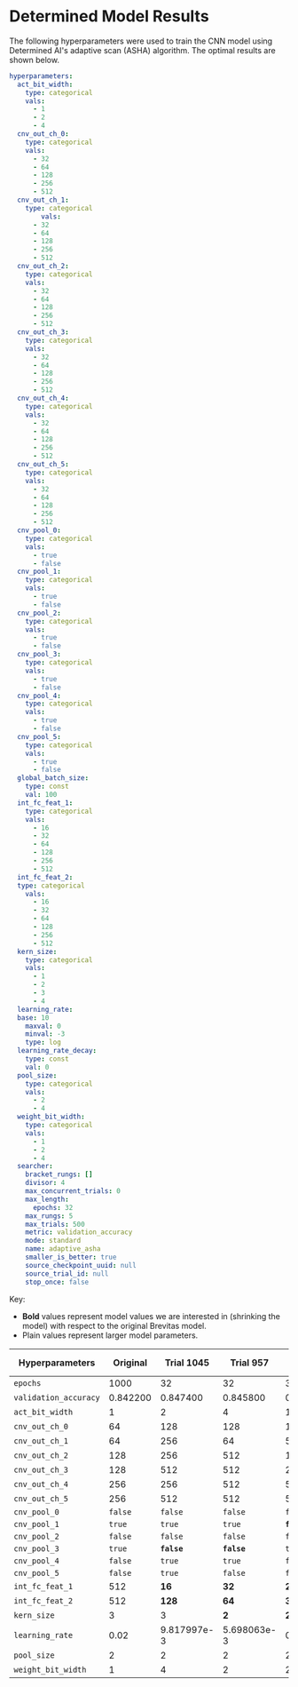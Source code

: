 # Determined Model Results
The following hyperparameters were used to train the CNN model using Determined AI's adaptive scan (ASHA) algorithm. The optimal results are shown below.
```yaml
hyperparameters:
  act_bit_width:
    type: categorical
    vals:
      - 1
      - 2
      - 4
  cnv_out_ch_0:
    type: categorical
    vals:
      - 32
      - 64
      - 128
      - 256
      - 512
  cnv_out_ch_1:
    type: categorical
        vals:
      - 32
      - 64
      - 128
      - 256
      - 512
  cnv_out_ch_2:
    type: categorical
    vals:
      - 32
      - 64
      - 128
      - 256
      - 512
  cnv_out_ch_3:
    type: categorical
    vals:
      - 32
      - 64
      - 128
      - 256
      - 512
  cnv_out_ch_4:
    type: categorical
    vals:
      - 32
      - 64
      - 128
      - 256
      - 512
  cnv_out_ch_5:
    type: categorical
    vals:
      - 32
      - 64
      - 128
      - 256
      - 512
  cnv_pool_0:
    type: categorical
    vals:
      - true
      - false
  cnv_pool_1:
    type: categorical
    vals:
      - true
      - false
  cnv_pool_2:
    type: categorical
    vals:
      - true
      - false
  cnv_pool_3:
    type: categorical
    vals:
      - true
      - false
  cnv_pool_4:
    type: categorical
    vals:
      - true
      - false
  cnv_pool_5:
    type: categorical
    vals:
      - true
      - false
  global_batch_size:
    type: const
    val: 100
  int_fc_feat_1:
    type: categorical
    vals:
      - 16
      - 32
      - 64
      - 128
      - 256
      - 512
  int_fc_feat_2:
  type: categorical
    vals:
      - 16
      - 32
      - 64
      - 128
      - 256
      - 512
  kern_size:
    type: categorical
    vals:
      - 1
      - 2
      - 3
      - 4
  learning_rate:
  base: 10
    maxval: 0
    minval: -3
    type: log 
  learning_rate_decay:
    type: const
    val: 0
  pool_size:
    type: categorical
    vals:
      - 2
      - 4
  weight_bit_width:
    type: categorical
    vals:
      - 1     
      - 2     
      - 4
  searcher:
    bracket_rungs: []
    divisor: 4
    max_concurrent_trials: 0
    max_length:
      epochs: 32
    max_rungs: 5
    max_trials: 500
    metric: validation_accuracy
    mode: standard
    name: adaptive_asha
    smaller_is_better: true
    source_checkpoint_uuid: null
    source_trial_id: null
    stop_once: false
  ```
Key:
- **Bold** values represent model values we are interested in (shrinking the model) with respect to the original Brevitas model.  
- Plain values represent larger model parameters.

| Hyperparameters | Original | Trial 1045 | Trial 957 | Trial 1746 |
| --- | --- | --- | --- | --- |
| `epochs` | 1000 | 32 | 32 | 32 |
| `validation_accuracy`| 0.842200 | 0.847400 | 0.845800 | 0.840700 | 
| `act_bit_width` | 1 | 2 | 4 | 1 |
| `cnv_out_ch_0` | 64 | 128 | 128 | 128 |
| `cnv_out_ch_1` | 64 | 256 | 64 | 512 |
| `cnv_out_ch_2` | 128 | 256 | 512 | 128 |
| `cnv_out_ch_3` | 128 | 512 | 512 | 256 |
| `cnv_out_ch_4` | 256 | 256 | 512 | 512 |
| `cnv_out_ch_5` | 256 | 512 | 512 | 512 |
| `cnv_pool_0` | `false` | `false` | `false` | `false` |
| `cnv_pool_1` | `true` | `true` | `true` | **`false`** |
| `cnv_pool_2` | `false` | `false` | `false` | `false` |
| `cnv_pool_3` | `true` | **`false`** | **`false`** | `true` |
| `cnv_pool_4` | `false` | `true` | `true` | `false` |
| `cnv_pool_5` | `false` | `true` | `false` | `false` |
| `int_fc_feat_1` | 512 | **16** | **32** | **256** |
| `int_fc_feat_2` | 512 | **128** | **64** | **32** |
| `kern_size` | 3 | 3 | **2** | **2** |
| `learning_rate` | 0.02 | 9.817997e-3 | 5.698063e-3 | 0.010601 |
| `pool_size` | 2 | 2 | 2 | 2 |
| `weight_bit_width` | 1 | 4 | 2 | 2 |

